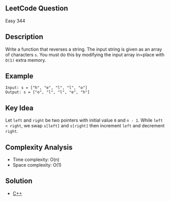 ## LeetCode Question
Easy 344

## Description
Write a function that reverses a string. The input string is given as an array of characters `s`. You must do this by modifying the input array in=place with `O(1)` extra memory.

## Example
```
Input: s = ["h", "e", "l", "l", "o"]
Output: s = ["o", "l", "l", "e", "h"]
```

## Key Idea
Let `left` and `right` be two pointers with initial value `0` and `n - 1`. While `left < right`, we swap `s[left]` and `s[right]` then increment `left` and decrement `right`.

## Complexity Analysis
- Time complexity: O(n)
- Space complexity: O(1)

## Solution
- [C++](solution.cpp)